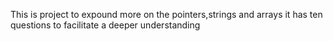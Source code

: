 This is project to expound more on the pointers,strings and arrays
it has ten questions to facilitate a deeper understanding
